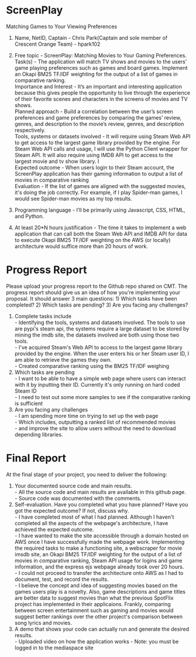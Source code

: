 # ScreenPlay
Matching Games to Your Viewing Preferences

1. Name, NetID, Captain - Chris Park(Captain and sole member of Crescent Orange Team) - hpark102

2. Free topic - ScreenPlay: Matching Movies to Your Gaming Preferences. 
<br> Task(s) - The application will match TV shows and movies to the users’ game playing preferences such as games and board games. Implement an Okapi BM25 TF/IDF weighting for the output of a list of games in comparative ranking.
<br>Importance and Interest - It’s an important and interesting application because this gives people the opportunity to live through the experience of their favorite scenes and characters in the screens of movies and TV shows.
<br>Planned approach - Build a correlation between the user’s screen preferences and game preferences by comparing the games’ review, genres, and description to the movie’s review, genres, and description respectively.
<br>Tools, systems or datasets involved - It will require using Steam Web API to get access to the largest game library provided by the engine. For Steam Web API calls and usage, I will use the Python Client wrapper for Steam API. It will also require using IMDB API to get access to the largest movie and tv show library. I 
<br>Expected outcome - When users login to their Steam account, the ScreenPlay application has their gaming information to output a list of movies in comparative ranking 
<br>Evaluation - If the list of games are aligned with the suggested movies, it's doing the job correctly. For example, if I play Spider-man games, I would see Spider-man movies as my top results.

3. Programming language - I'll be primarily using Javascript, CSS, HTML, and Python.

4. At least 20*N hours justification - The time it takes to implement a web application that can call both the Steam Web API and IMDB API for data to execute Okapi BM25 TF/IDF weighting on the AWS (or locally) architecture would suffice more than 20 hours of work.


# Progress Report
Please upload your progress report to the Github repo shared on CMT. The progress report should give us an idea of how you're implementing your proposal. It should answer 3 main questions: 1) Which tasks have been completed? 2) Which tasks are pending? 3) Are you facing any challenges? 

1) Complete tasks include
<br> - Identifying the tools, systems and datasets involved. The tools to use are pypi's steam api, the systems require a large dataset to be stored by mining the imdb site, the datasets involved are both using those two tools.
<br> - I've acquired Steam's Web API to access to the largest game library provided by the engine. When the user enters his or her Steam user ID, I am able to retrieve the games they own.
<br> - Created comparative ranking using the BM25 TF/IDF weighing
2) Which tasks are pending
<br> - I want to be able to have a simple web page where users can interact with it by inputting their ID. Currently it's only running on hard coded Steam ID
<br> - I need to test out some more samples to see if the comparative ranking is sufficient
3) Are you facing any challenges
<br> - I am spending more time on trying to set up the web page
<br> - Which includes, outputting a ranked list of recommended movies
<br> - and improve the site to allow users without the need to download depending libraries.

# Final Report
At the final stage of your project, you need to deliver the following:
1) Your documented source code and main results.
<br> - All the source code and main results are available in this github page.
<br> - Source code was documented with the comments.
3) Self-evaluation. Have you completed what you have planned? Have you got the expected outcome? If not, discuss why.
<br> - I have completed most of what I had planned. Although I haven't completed all the aspects of the webpage's architecture, I have achieved the expected outcome.
<br> - I have wanted to make the site accessible through a domain hosted on AWS once I have successfully made the webpage work. Implementing the required tasks to make a functioning site, a webscraper for movie imsdb site, an Okapi BM25 TF/IDF weighting for the output of a list of movies in comparative ranking, Steam API usage for logins and game information, and the express ejs webpage already took over 20 hours.
<br> - I could not proceed to transfer the architecture onto AWS as I had to document, test, and record the results.
<br> - I believe the concept and idea of suggesting movies based on the games users play is a novelty. Also, game descriptions and game titles are better data to suggest movies than what the previous SpotFlix project has implemented in their applicaions. Frankly, comparing between screen entertainment such as gaming and movies would suggest better rankings over the other project's comparison between song lyrics and movies.
5) A demo that shows your code can actually run and generate the desired results.
<br> - Uploaded video on how the application works - Note: you must be logged in to the mediaspace site
<br> 
